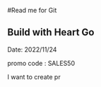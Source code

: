 #Read me for Git

## Build with Heart Go

Date: 2022/11/24

promo code : SALES50

I want to create pr